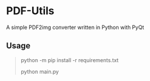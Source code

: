 # PDF-Utils
A simple PDF2img converter written in Python with PyQt

## Usage
> python -m pip install -r requirements.txt
> 
> python main.py